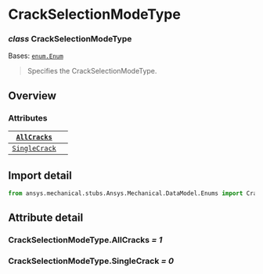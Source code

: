 # CrackSelectionModeType

### *class* CrackSelectionModeType

Bases: [`enum.Enum`](https://docs.python.org/3/library/enum.html#enum.Enum)

> Specifies the CrackSelectionModeType.

> <!-- !! processed by numpydoc !! -->

## Overview

### Attributes

| [`AllCracks`](#CrackSelectionModeType.AllCracks)     |    |
|------------------------------------------------------|----|
| [`SingleCrack`](#CrackSelectionModeType.SingleCrack) |    |

## Import detail

```python
from ansys.mechanical.stubs.Ansys.Mechanical.DataModel.Enums import CrackSelectionModeType
```

## Attribute detail

### CrackSelectionModeType.AllCracks *= 1*

### CrackSelectionModeType.SingleCrack *= 0*
